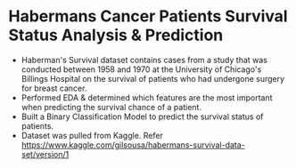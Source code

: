 # Habermans Cancer Patients Survival Status Analysis & Prediction
* Haberman's Survival dataset contains cases from a study that was conducted between 1958 and 1970 at the University of Chicago's Billings Hospital on the survival of patients   who had undergone surgery for breast cancer.
* Performed EDA & determined which features are the most important when predicting the survival chance of a patient.
* Built a Binary Classification Model to predict the survival status of patients.
* Dataset was pulled from Kaggle. Refer https://www.kaggle.com/gilsousa/habermans-survival-data-set/version/1
